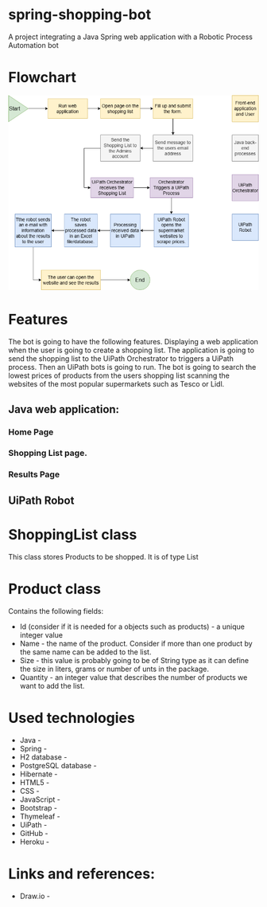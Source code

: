 # spring-shopping-bot
A project integrating a Java Spring web application with a Robotic Process Automation bot

# Flowchart

![Projects FLowchart](/docs/images/ssb_flowchart_high.png)


# Features

The bot is going to have the following features. Displaying a web application when the user is going to create a shopping list. The application is going to send the shopping list to the UiPath Orchestrator to triggers a UiPath process. Then an UiPath bots is going to run. The bot is going to search the lowest prices of products from the users shopping list scanning the websites of the most popular supermarkets such as Tesco or Lidl.

## Java web application:

### Home Page

### Shopping List page. 



### Results Page

## UiPath Robot

# ShoppingList class

This class stores Products to be shopped. It is of type List<Product>

# Product class

Contains the following fields:

 - Id (consider if it is needed for a objects such as products) -  a unique integer value
 - Name - the name of the product. Consider if more than one product by the same name can be added to the list.
 - Size - this value is probably going to be of String type as it can define the size in liters, grams or number of unts in the package.
 - Quantity - an integer value that describes the number of products we want to add the list.


# Used technologies
 * Java - 
 * Spring - 
 * H2 database - 
 * PostgreSQL database - 
 * Hibernate - 
 * HTML5 - 
 * CSS - 
 * JavaScript - 
 * Bootstrap - 
 * Thymeleaf - 
 * UiPath - 
 * GitHub - 
 * Heroku - 

 # Links and references:

* Draw.io - 
